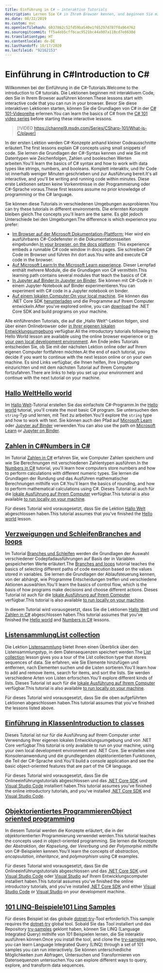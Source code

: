 ```yaml
---
title: Einführung in C# – interaktive Tutorials
description: Lernen Sie C# in Ihrem Browser kennen, und beginnen Sie mit Ihrer eigenen Entwicklungsumgebung
ms.date: 08/22/2019
ms.custom: mvc
ms.openlocfilehash: 6037862c52fd59ba540e1f65297d787f0a964762
ms.sourcegitcommit: ff5a4eb5cffbcac9521bc44a907a118cd7e8638d
ms.translationtype: HT
ms.contentlocale: de-DE
ms.lasthandoff: 10/17/2020
ms.locfileid: "92162153"
---
```

# <a name="introduction-to-c"></a><span data-ttu-id="08f59-103">Einführung in C\#</span><span class="sxs-lookup"><span data-stu-id="08f59-103">Introduction to C\#</span></span>

<span data-ttu-id="08f59-104">Willkommen bei der Einführung in die C#-Tutorials.</span><span class="sxs-lookup"><span data-stu-id="08f59-104">Welcome to the introduction to C# tutorials.</span></span> <span data-ttu-id="08f59-105">Die Lektionen beginnen mit interaktivem Code, den Sie in Ihrem Browser ausführen können.</span><span class="sxs-lookup"><span data-stu-id="08f59-105">These lessons start with interactive code that you can run in your browser.</span></span> <span data-ttu-id="08f59-106">Bevor Sie diese interaktiven Lektionen starten, können Sie die Grundlagen von C# in der [C# 101-Videoreihe](https://aka.ms/dotnet3-csharp) erlernen.</span><span class="sxs-lookup"><span data-stu-id="08f59-106">You can learn the basics of C# from the [C# 101 video series](https://aka.ms/dotnet3-csharp) before starting these interactive lessons.</span></span>

<!--markdownlint-disable MD034 -->
> [!VIDEO https://channel9.msdn.com/Series/CSharp-101/What-is-C/player]

<span data-ttu-id="08f59-107">In der ersten Lektion werden C#-Konzepte anhand kleiner Codeausschnitte erläutert.</span><span class="sxs-lookup"><span data-stu-id="08f59-107">The first lessons explain C# concepts using small snippets of code.</span></span> <span data-ttu-id="08f59-108">Sie lernen die Grundlagen der C#-Syntax kennen und wie Sie mit Datentypen wie Zeichenfolgen, Zahlen und booleschen Werten arbeiten.</span><span class="sxs-lookup"><span data-stu-id="08f59-108">You'll learn the basics of C# syntax and how to work with data types like strings, numbers, and booleans.</span></span> <span data-ttu-id="08f59-109">Komplett interaktiv, und Ihr Code ist innerhalb weniger Minuten geschrieben und zur Ausführung bereit.</span><span class="sxs-lookup"><span data-stu-id="08f59-109">It's all interactive, and you'll be writing and running code within minutes.</span></span> <span data-ttu-id="08f59-110">Diese erste Lektionen setzen keine Vorkenntnisse in der Programmierung oder C#-Sprache voraus.</span><span class="sxs-lookup"><span data-stu-id="08f59-110">These first lessons assume no prior knowledge of programming or the C# language.</span></span>

<span data-ttu-id="08f59-111">Sie können diese Tutorials in verschiedenen Umgebungen ausprobieren.</span><span class="sxs-lookup"><span data-stu-id="08f59-111">You can try these tutorials in different environments.</span></span> <span data-ttu-id="08f59-112">Die erlernten Konzepte bleiben gleich.</span><span class="sxs-lookup"><span data-stu-id="08f59-112">The concepts you'll learn are the same.</span></span> <span data-ttu-id="08f59-113">Es gibt jedoch Unterschiede bei den Umgebungen:</span><span class="sxs-lookup"><span data-stu-id="08f59-113">The difference is which experience you prefer:</span></span>

- <span data-ttu-id="08f59-114">[Im Browser auf der Microsoft Dokumentation-Plattform:](hello-world.yml) Hier wird ein ausführbares C#-Codefenster in die Dokumentationsseiten eingebunden.</span><span class="sxs-lookup"><span data-stu-id="08f59-114">[In your browser, on the docs platform](hello-world.yml): This experience embeds a runnable C# code window in docs pages.</span></span> <span data-ttu-id="08f59-115">Sie schreiben C# Code im Browser und führen ihn dort aus.</span><span class="sxs-lookup"><span data-stu-id="08f59-115">You write and execute C# code in the browser.</span></span>
- <span data-ttu-id="08f59-116">[Auf Microsoft Learn:](/learn/paths/csharp-first-steps/)</span><span class="sxs-lookup"><span data-stu-id="08f59-116">[In the Microsoft Learn experience](/learn/paths/csharp-first-steps/).</span></span> <span data-ttu-id="08f59-117">Dieser Lernpfad enthält mehrere Module, die die Grundlagen von C# vermitteln.</span><span class="sxs-lookup"><span data-stu-id="08f59-117">This learning path contains several modules that teach the basics of C#.</span></span>
- <span data-ttu-id="08f59-118">[In Jupyter auf Binder:](https://mybinder.org/v2/gh/dotnet/try-samples/master?filepath=hello-csharp%2Fhello-world.ipynb)</span><span class="sxs-lookup"><span data-stu-id="08f59-118">[In Jupyter on Binder](https://mybinder.org/v2/gh/dotnet/try-samples/master?filepath=hello-csharp%2Fhello-world.ipynb).</span></span> <span data-ttu-id="08f59-119">Sie können mit C#-Code in einem Jupyter-Notebook auf Binder experimentieren.</span><span class="sxs-lookup"><span data-stu-id="08f59-119">You can experiment with C# code in a Jupyter notebook on binder.</span></span>
- <span data-ttu-id="08f59-120">[Auf einem lokalen Computer:](numbers-in-csharp-local.md)</span><span class="sxs-lookup"><span data-stu-id="08f59-120">[On your local machine](numbers-in-csharp-local.md).</span></span> <span data-ttu-id="08f59-121">Sie können das .NET Core SDK [herunterladen](https://dotnet.microsoft.com/download) und die Programme auf Ihrem Computer entwickeln.</span><span class="sxs-lookup"><span data-stu-id="08f59-121">After you've explored online, you can [download](https://dotnet.microsoft.com/download) the .NET Core SDK and build programs on your machine.</span></span>

<span data-ttu-id="08f59-122">Alle einführenden Tutorials, die auf die „Hallo Welt“-Lektion folgen, sind über einen Onlinebrowser oder [in Ihrer eigenen lokalen Entwicklungsumgebung](local-environment.md) verfügbar.</span><span class="sxs-lookup"><span data-stu-id="08f59-122">All the introductory tutorials following the Hello World lesson are available using the online browser experience or [in your own local development environment](local-environment.md).</span></span> <span data-ttu-id="08f59-123">Am Ende jedes Tutorials entscheiden Sie, ob Sie mit der nächsten Lektion online oder auf Ihrem eigenen Computer fortfahren möchten.</span><span class="sxs-lookup"><span data-stu-id="08f59-123">At the end of each tutorial, you decide if you want to continue with the next lesson online or on your own machine.</span></span> <span data-ttu-id="08f59-124">Es sind Links verfügbar, die Ihnen helfen, Ihre Umgebung einzurichten und mit dem nächsten Tutorial auf Ihrem Computer fortzufahren.</span><span class="sxs-lookup"><span data-stu-id="08f59-124">There are links to help you set up your environment and continue with the next tutorial on your machine.</span></span>

## <a name="hello-world"></a>[<span data-ttu-id="08f59-125">Hallo Welt</span><span class="sxs-lookup"><span data-stu-id="08f59-125">Hello world</span></span>](hello-world.yml)

<span data-ttu-id="08f59-126">Im [Hallo Welt](hello-world.yml)-Tutorial erstellen Sie das einfachste C#-Programm.</span><span class="sxs-lookup"><span data-stu-id="08f59-126">In the [Hello world](hello-world.yml) tutorial, you'll create the most basic C# program.</span></span> <span data-ttu-id="08f59-127">Sie untersuchen den `string`-Typ und lernen, mit Text zu arbeiten.</span><span class="sxs-lookup"><span data-stu-id="08f59-127">You'll explore the `string` type and how to work with text.</span></span> <span data-ttu-id="08f59-128">Sie können auch den Pfad auf [Microsoft Learn](/learn/paths/csharp-first-steps/) oder [Jupyter auf Binder](https://mybinder.org/v2/gh/dotnet/try-samples/master?filepath=hello-csharp%2Fhello-world.ipynb) verwenden.</span><span class="sxs-lookup"><span data-stu-id="08f59-128">You can also use the path on [Microsoft Learn](/learn/paths/csharp-first-steps/) or [Jupyter on Binder](https://mybinder.org/v2/gh/dotnet/try-samples/master?filepath=hello-csharp%2Fhello-world.ipynb).</span></span>

## <a name="numbers-in-c"></a>[<span data-ttu-id="08f59-129">Zahlen in C#</span><span class="sxs-lookup"><span data-stu-id="08f59-129">Numbers in C#</span></span>](numbers-in-csharp.yml)

<span data-ttu-id="08f59-130">Im Tutorial [Zahlen in C#](numbers-in-csharp.yml) erfahren Sie, wie Computer Zahlen speichern und wie Sie Berechnungen mit verschiedenen Zahlentypen ausführen.</span><span class="sxs-lookup"><span data-stu-id="08f59-130">In the [Numbers in C#](numbers-in-csharp.yml) tutorial, you'll learn how computers store numbers and how to perform calculations with different numeric types.</span></span> <span data-ttu-id="08f59-131">Sie lernen die Grundlagen der Rundung und das Ausführen mathematischer Berechnungen mithilfe von C#.</span><span class="sxs-lookup"><span data-stu-id="08f59-131">You'll learn the basics of rounding, and how to perform mathematical calculations using C#.</span></span> <span data-ttu-id="08f59-132">Dieses Tutorial ist auch für die [lokale Ausführung auf Ihrem Computer](numbers-in-csharp-local.md) verfügbar.</span><span class="sxs-lookup"><span data-stu-id="08f59-132">This tutorial is also available [to run locally on your machine](numbers-in-csharp-local.md).</span></span>

<span data-ttu-id="08f59-133">Für dieses Tutorial wird vorausgesetzt, dass Sie die Lektion [Hallo Welt](hello-world.yml) abgeschlossen haben.</span><span class="sxs-lookup"><span data-stu-id="08f59-133">This tutorial assumes that you've finished the [Hello world](hello-world.yml) lesson.</span></span>

## <a name="branches-and-loops"></a>[<span data-ttu-id="08f59-134">Verzweigungen und Schleifen</span><span class="sxs-lookup"><span data-stu-id="08f59-134">Branches and loops</span></span>](branches-and-loops.yml)

<span data-ttu-id="08f59-135">Im Tutorial [Branches und Schleifen](branches-and-loops.yml) werden die Grundlagen der Auswahl verschiedener Codepfadausführungen auf Basis der in Variablen gespeicherten Werte erläutert.</span><span class="sxs-lookup"><span data-stu-id="08f59-135">The [Branches and loops](branches-and-loops.yml) tutorial teaches the basics of selecting different paths of code execution based on the values stored in variables.</span></span> <span data-ttu-id="08f59-136">Sie lernen die Grundlagen der Ablaufsteuerung kennen, von der abhängt, wie Programme Entscheidungen treffen und verschiedene Aktionen auswählen.</span><span class="sxs-lookup"><span data-stu-id="08f59-136">You'll learn the basics of control flow, which is the basis of how programs make decisions and choose different actions.</span></span> <span data-ttu-id="08f59-137">Dieses Tutorial ist auch für die [lokale Ausführung auf Ihrem Computer](branches-and-loops-local.md) verfügbar.</span><span class="sxs-lookup"><span data-stu-id="08f59-137">This tutorial is also available [to run locally on your machine](branches-and-loops-local.md).</span></span>

<span data-ttu-id="08f59-138">In diesem Tutorial wird vorausgesetzt, dass Sie die Lektionen [Hallo Welt](hello-world.yml) und [Zahlen in C#](numbers-in-csharp.yml) abgeschlossen haben.</span><span class="sxs-lookup"><span data-stu-id="08f59-138">This tutorial assumes that you've finished the [Hello world](hello-world.yml) and [Numbers in C#](numbers-in-csharp.yml) lessons.</span></span>

## <a name="list-collection"></a>[<span data-ttu-id="08f59-139">Listensammlung</span><span class="sxs-lookup"><span data-stu-id="08f59-139">List collection</span></span>](list-collection.yml)

<span data-ttu-id="08f59-140">Die Lektion [Listensammlung](list-collection.yml) bietet Ihnen einen Überblick über den Listensammlungstyp, in dem Datensequenzen speichert werden.</span><span class="sxs-lookup"><span data-stu-id="08f59-140">The [List collection](list-collection.yml) lesson gives you a tour of the List collection type that stores sequences of data.</span></span> <span data-ttu-id="08f59-141">Sie erfahren, wie Sie Elemente hinzufügen und entfernen, nach Elementen suchen und die Listen sortieren.</span><span class="sxs-lookup"><span data-stu-id="08f59-141">You'll learn how to add and remove items, search for items, and sort the lists.</span></span> <span data-ttu-id="08f59-142">Sie werden verschiedene Arten von Listen erforschen.</span><span class="sxs-lookup"><span data-stu-id="08f59-142">You'll explore different kinds of lists.</span></span> <span data-ttu-id="08f59-143">Dieses Tutorial ist auch für die [lokale Ausführung auf Ihrem Computer](arrays-and-collections.md) verfügbar.</span><span class="sxs-lookup"><span data-stu-id="08f59-143">This tutorial is also available [to run locally on your machine](arrays-and-collections.md).</span></span>

<span data-ttu-id="08f59-144">Für dieses Tutorial wird vorausgesetzt, dass Sie die oben aufgeführten Lektionen abgeschlossen haben.</span><span class="sxs-lookup"><span data-stu-id="08f59-144">This tutorial assumes that you've finished the lessons listed above.</span></span>

## <a name="introduction-to-classes"></a>[<span data-ttu-id="08f59-145">Einführung in Klassen</span><span class="sxs-lookup"><span data-stu-id="08f59-145">Introduction to classes</span></span>](introduction-to-classes.md)

<span data-ttu-id="08f59-146">Dieses Tutorial ist nur für die Ausführung auf Ihrem Computer unter Verwendung Ihrer eigenen lokalen Entwicklungsumgebung und von .NET Core verfügbar.</span><span class="sxs-lookup"><span data-stu-id="08f59-146">This tutorial is only available to run on your machine, using your own local development environment and .NET Core.</span></span>
<span data-ttu-id="08f59-147">Sie erstellen eine Konsolenanwendung und die grundlegenden objektorientierten Funktionen, die Teil der C#-Sprache sind.</span><span class="sxs-lookup"><span data-stu-id="08f59-147">You'll build a console application and see the basic object-oriented features that are part of the C# language.</span></span>

<span data-ttu-id="08f59-148">Für dieses Tutorial wird vorausgesetzt, dass Sie die Onlineeinführungstutorials abgeschlossen und das [.NET Core SDK](https://dotnet.microsoft.com/download) und [Visual Studio Code](https://code.visualstudio.com/) installiert haben.</span><span class="sxs-lookup"><span data-stu-id="08f59-148">This tutorial assumes you've finished the online introductory tutorials, and you've installed [.NET Core SDK](https://dotnet.microsoft.com/download) and [Visual Studio Code](https://code.visualstudio.com/).</span></span>

## <a name="object-oriented-programming"></a>[<span data-ttu-id="08f59-149">Objektorientiertes Programmieren</span><span class="sxs-lookup"><span data-stu-id="08f59-149">Object oriented programming</span></span>](object-oriented-programming.md)

<span data-ttu-id="08f59-150">In diesem Tutorial werden die Konzepte erläutert, die in der objektorientierten Programmierung verwendet werden.</span><span class="sxs-lookup"><span data-stu-id="08f59-150">This tutorial teaches the concepts used in object-oriented programming.</span></span> <span data-ttu-id="08f59-151">Sie lernen die Konzepte der *Abstraktion*, der *Kapselung*, der *Vererbung* und der *Polymorphie* mithilfe von C#-Beispielen kennen.</span><span class="sxs-lookup"><span data-stu-id="08f59-151">You'll learn the concepts of *abstraction*, *encapsulation*, *inheritance*, and *polymorphism* using C# examples.</span></span>

<span data-ttu-id="08f59-152">Für dieses Tutorial wird vorausgesetzt, dass Sie die Onlineeinführungstutorials abgeschlossen und das [.NET Core SDK](https://dotnet.microsoft.com/download) und [Visual Studio Code](https://code.visualstudio.com/) oder [Visual Studio](https://visualstudio.com) auf Ihrem Entwicklungscomputer installiert haben.</span><span class="sxs-lookup"><span data-stu-id="08f59-152">This tutorial assumes you've finished the online introductory tutorials, and you've installed [.NET Core SDK](https://dotnet.microsoft.com/download) and either [Visual Studio Code](https://code.visualstudio.com/) or [Visual Studio](https://visualstudio.com) on your development machine.</span></span>

## <a name="101-linq-samples"></a>[<span data-ttu-id="08f59-153">101 LINQ-Beispiele</span><span class="sxs-lookup"><span data-stu-id="08f59-153">101 Linq Samples</span></span>](https://github.com/dotnet/try-samples/tree/master/101-linq-samples)

<span data-ttu-id="08f59-154">Für dieses Beispiel ist das globale [dotnet-try](https://github.com/dotnet/try/blob/main/README.md#setup)-Tool erforderlich.</span><span class="sxs-lookup"><span data-stu-id="08f59-154">This sample requires the [dotnet-try](https://github.com/dotnet/try/blob/main/README.md#setup) global tool.</span></span> <span data-ttu-id="08f59-155">Sobald Sie das Tool installiert und das Repository [try-samples](https://github.com/dotnet/try-samples) geklont haben, können Sie LINQ (Language Integrated Query) mithilfe von 101 Beispielen lernen, die Sie interaktiv ausführen können.</span><span class="sxs-lookup"><span data-stu-id="08f59-155">Once you install the tool, and clone the [try-samples](https://github.com/dotnet/try-samples) repo, you can learn Language Integrated Query (LINQ) through a set of 101 samples you can run interactively.</span></span> <span data-ttu-id="08f59-156">Sie können unterschiedliche Möglichkeiten zum Abfragen, Untersuchen und Transformieren von Datensequenzen untersuchen.</span><span class="sxs-lookup"><span data-stu-id="08f59-156">You can explore different ways to query, explore, and transform data sequences.</span></span>
